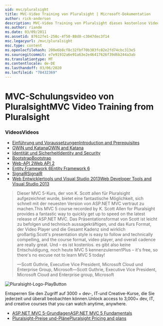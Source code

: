 ```yaml
---
uid: mvc/pluralsight
title: MVC-Video Training von Pluralsight | Microsoft-Dokumentation
author: rick-anderson
description: MVC-Video Training von Pluralsight dieses kostenlose Video Training ist mit ASP.NET MVC in Betrieb. Alles ist von der Einrichtung einer Entwicklungsumgebung abgedeckt...
ms.author: riande
ms.date: 03/09/2011
ms.assetid: 87612fe1-258c-4f50-88d8-c3047dec3f14
msc.legacyurl: /mvc/pluralsight
msc.type: content
ms.openlocfilehash: 200e6b8cf8c32fbf70b383fc02e2fd74cbc313e5
ms.sourcegitcommit: e7e91932a6e91a63e2e46417626f39d6b244a3ab
ms.translationtype: MT
ms.contentlocale: de-DE
ms.lasthandoff: 03/06/2020
ms.locfileid: "78432369"
---
```

# <a name="mvc-video-training-from-pluralsight"></a><span data-ttu-id="719d8-104">MVC-Schulungsvideo von Pluralsight</span><span class="sxs-lookup"><span data-stu-id="719d8-104">MVC Video Training from Pluralsight</span></span>

### <a name="videos"></a><span data-ttu-id="719d8-105">Videos</span><span class="sxs-lookup"><span data-stu-id="719d8-105">Videos</span></span>

- [<span data-ttu-id="719d8-106">Einführung und Voraussetzungen</span><span class="sxs-lookup"><span data-stu-id="719d8-106">Introduction and Prerequisites</span></span>](https://pluralsight.com/training/Player?author=scott-allen&name=aspdotnet-mvc5-fundamentals-m1-introduction&mode=live&clip=0&course=aspdotnet-mvc5-fundamentals)
- [<span data-ttu-id="719d8-107">OWIN und Katana</span><span class="sxs-lookup"><span data-stu-id="719d8-107">OWIN and Katana</span></span>](https://pluralsight.com/training/Player?author=scott-allen&name=aspdotnet-mvc5-fundamentals-m2-katana&mode=live&clip=0&course=aspdotnet-mvc5-fundamentals)
- [<span data-ttu-id="719d8-108">Identität und Sicherheit</span><span class="sxs-lookup"><span data-stu-id="719d8-108">Identity and Security</span></span>](https://pluralsight.com/training/Player?author=scott-allen&name=aspdotnet-mvc5-fundamentals-m3-identity&mode=live&clip=0&course=aspdotnet-mvc5-fundamentals)
- [<span data-ttu-id="719d8-109">Bootstrap</span><span class="sxs-lookup"><span data-stu-id="719d8-109">Bootstrap</span></span>](https://pluralsight.com/training/Player?author=scott-allen&name=aspdotnet-mvc5-fundamentals-m4-bootstrap&mode=live&clip=0&course=aspdotnet-mvc5-fundamentals)
- [<span data-ttu-id="719d8-110">Web-API 2</span><span class="sxs-lookup"><span data-stu-id="719d8-110">Web API 2</span></span>](https://pluralsight.com/training/Player?author=scott-allen&name=aspdotnet-mvc5-fundamentals-m5-webapi2&mode=live&clip=0&course=aspdotnet-mvc5-fundamentals)
- [<span data-ttu-id="719d8-111">Entity Framework 6</span><span class="sxs-lookup"><span data-stu-id="719d8-111">Entity Framework 6</span></span>](https://pluralsight.com/training/Player?author=scott-allen&name=aspdotnet-mvc5-fundamentals-m6-ef6&mode=live&clip=0&course=aspdotnet-mvc5-fundamentals)
- [<span data-ttu-id="719d8-112">SignalR</span><span class="sxs-lookup"><span data-stu-id="719d8-112">SignalR</span></span>](https://pluralsight.com/training/Player?author=scott-allen&name=aspdotnet-mvc5-fundamentals-m7-signalr&mode=live&clip=0&course=aspdotnet-mvc5-fundamentals)
- [<span data-ttu-id="719d8-113">Web Entwicklertools und Visual Studio 2013</span><span class="sxs-lookup"><span data-stu-id="719d8-113">Web Developer Tools and Visual Studio 2013</span></span>](https://pluralsight.com/training/Player?author=scott-allen&name=aspdotnet-mvc5-fundamentals-m8-visualstudio&mode=live&clip=0&course=aspdotnet-mvc5-fundamentals)

> <span data-ttu-id="719d8-114">Dieser MVC 5-Kurs, der von K. Scott allen für Pluralsight aufgezeichnet wurde, bietet eine fantastische Möglichkeit, sich schnell mit der neuesten Version von ASP.NET MVC vertraut zu machen.</span><span class="sxs-lookup"><span data-stu-id="719d8-114">This MVC 5 course recorded by K. Scott Allen for Pluralsight provides a fantastic way to quickly get up to speed on the latest release of ASP.NET MVC.</span></span> <span data-ttu-id="719d8-115">Das Präsentationsformat von Scott ist leicht zu befolgen und technisch aussagekräftigen, und das Kurs Format, der Video Player und die Gesamt Kadenz sind wirklich großartig.</span><span class="sxs-lookup"><span data-stu-id="719d8-115">Scott's presentation style is easy to follow and technically compelling, and the course format, video player, and overall cadence are really great.</span></span> <span data-ttu-id="719d8-116">Und – es ist kostenlos. es gibt also keine Entschuldigung, noch heute MVC 5 kennenzulernen!</span><span class="sxs-lookup"><span data-stu-id="719d8-116">Plus – it's free, so there's no excuse not to learn MVC 5 today!</span></span>
>
> <span data-ttu-id="719d8-117">&mdash;Scott Guthrie, Executive Vice President, Microsoft Cloud und Enterprise Group, Microsoft</span><span class="sxs-lookup"><span data-stu-id="719d8-117">&mdash;Scott Guthrie, Executive Vice President, Microsoft Cloud and Enterprise group, Microsoft</span></span>

![Pluralsight-Logo-PlayButton](pluralsight/_static/image1.png)

<span data-ttu-id="719d8-119">Entsperren Sie den Zugriff auf 3000 + dev-, IT-und Creative-Kurse, die Sie jederzeit und überall beobachten können.</span><span class="sxs-lookup"><span data-stu-id="719d8-119">Unlock access to 3,000+ dev, IT, and creative courses that you can watch anytime, anywhere.</span></span>

* [<span data-ttu-id="719d8-120">ASP.NET MVC 5-Grundlagen</span><span class="sxs-lookup"><span data-stu-id="719d8-120">ASP.NET MVC 5 Fundamentals</span></span>](https://www.pluralsight.com/courses/aspdotnet-mvc5-fundamentals)
* [<span data-ttu-id="719d8-121">Pluralsight-Preise und-Pläne</span><span class="sxs-lookup"><span data-stu-id="719d8-121">Pluralsight Pricing and plans</span></span>](https://www.pluralsight.com/pricing)
